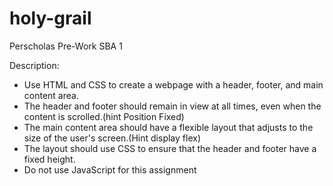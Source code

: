 # holy-grail
Perscholas Pre-Work SBA 1

Description:

- Use HTML and CSS to create a webpage with a header, footer, and main content area.
- The header and footer should remain in view at all times, even when the content is scrolled.(hint Position Fixed)
- The main content area should have a flexible layout that adjusts to the size of the user's screen.(Hint display flex)
- The layout should use CSS to ensure that the header and footer have a fixed height.
- Do not use JavaScript for this assignment
